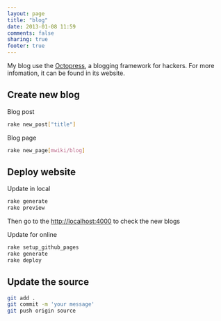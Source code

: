 ```yaml
---
layout: page
title: "blog"
date: 2013-01-08 11:59
comments: false
sharing: true
footer: true
---
```


My blog use the [Octopress](http://octopress.org), a blogging framework for hackers. For more infomation, it can be found in its website.

Create new blog
---------------
Blog post
``` sh
rake new_post["title"]
```

Blog page
``` sh
rake new_page[mwiki/blog]
```

Deploy website
--------------
Update in local
``` sh
rake generate
rake preview

```
Then go to the [http://localhost:4000](http://localhost:4000) to check the new blogs

Update for online
``` sh
rake setup_github_pages
rake generate
rake deploy
```

Update the source
-----------------
``` sh
git add .
git commit -m 'your message'
git push origin source
```

